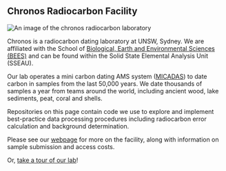 ## Chronos Radiocarbon Facility

![An image of the chronos radiocarbon laboratory](https://www.analytical.unsw.edu.au/sites/default/files/styles/feature/public/laboratory_image/CHRONOS%20BEES%20PAGE%20IMAGE.jpg?itok=e2ioAPRG)

Chronos is a radiocarbon dating laboratory at UNSW, Sydney. We are affiliated with the School of [Biological, Earth and Environmental Sciences (BEES)](https://www.unsw.edu.au/science/our-schools/bees/about-us/facilities/chronos-radiocarbon-facility) and can be found within the Solid State Elemental Analysis Unit (SSEAU).

Our lab operates a mini carbon dating AMS system ([MICADAS](https://www.ionplus.ch/micadas)) to date carbon in samples from the last 50,000 years. We date thousands of samples a year from teams around the world, including ancient wood, lake sediments, peat, coral and shells.

Repositories on this page contain code we use to explore and implement best-practice data processing procedures including radiocarbon error calculation and background determination. 

Please see our [webpage](https://www.analytical.unsw.edu.au/facilities/sseau/radiocarbon-laboratory) for more on the facility, along with information on sample submission and access costs.

Or, [take a tour of our lab](https://immersivetechnologies-dev.teaching.unsw.edu.au/projects/deploy/ImmersiveEditor/?p=YlCYBcXe)!
